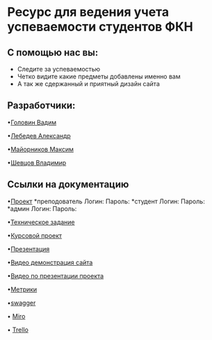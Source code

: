 
# Ресурс для ведения учета успеваемости студентов ФКН

## С помощью нас вы:
* Следите за успеваемостью
* Четко видите какие предметы добавлены именно вам
* А так же сдержанный и приятный дизайн сайта
 ## Разработчики:

•<a href="https://github.com/Exeleone">Головин Вадим <a/>
 
•<a href="https://github.com/MrokosPL">Лебедев Александр<a/> 
 
•<a href="https://github.com/maks0nn">Майорников Максим<a/>

•<a href="https://github.com/Parovozikkk">Шевцов Владимир<a/>


## Ссылки на документацию
 
•<a href="http://a0740114.xsph.ru">Проект<a/>
*преподователь Логин: Пароль:
*студент Логин: Пароль:
*админ Логин: Пароль:



•<a href="https://github.com/Exeleone/4.2.4-task-7/blob/main/Техническое%20задание.docx">Техническое задание<a/>

•<a href="https://github.com/Exeleone/4.2.4-task-7/blob/main/Kursovoy_proekt.docx">Курсовой проект<a/>

•<a href="https://github.com/Exeleone/4.2.4-task-7/blob/main/Техническое%20задание.docx">Презентация<a/>

•<a href="https://github.com/Exeleone/4.2.4-task-7/blob/main/Техническое%20задание.docx">Видео демонстрация сайта<a/>
 
•<a href="https://github.com/Exeleone/4.2.4-task-7/blob/main/Техническое%20задание.docx">Видео по презентации проекта<a/>

•<a href="https://metrika.yandex.ru/list?">Метрики<a/>

•<a href="https://app.swaggerhub.com/apis/MAKC20161/reg/1.0.0#/auth/register">swagger<a/>

• <a href="https://miro.com/app/board/uXjVOEsnY5w=/?invite_link_id=5180773933">Miro<a/>
 
• <a href="https://trello.com/b/vL3YQ8SZ/rating">Trello<a/>
